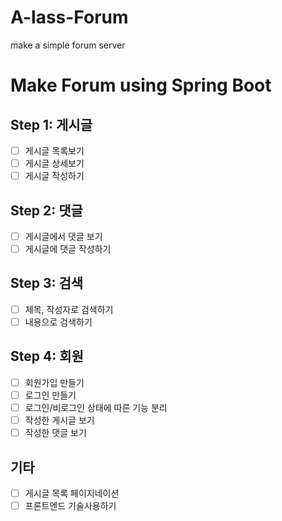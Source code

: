 # A-lass-Forum
make a simple forum server

# Make Forum using Spring Boot

## Step 1: 게시글
- [ ] 게시글 목록보기
- [ ] 게시글 상세보기
- [ ] 게시글 작성하기

## Step 2: 댓글
- [ ] 게시글에서 댓글 보기
- [ ] 게시글에 댓글 작성하기

## Step 3: 검색
- [ ] 제목, 작성자로 검색하기
- [ ] 내용으로 검색하기

## Step 4: 회원
- [ ] 회원가입 만들기
- [ ] 로그인 만들기
- [ ] 로그인/비로그인 상태에 따른 기능 분리
- [ ] 작성한 게시글 보기
- [ ] 작성한 댓글 보기

## 기타
- [ ] 게시글 목록 페이지네이션
- [ ] 프론트엔드 기술사용하기
